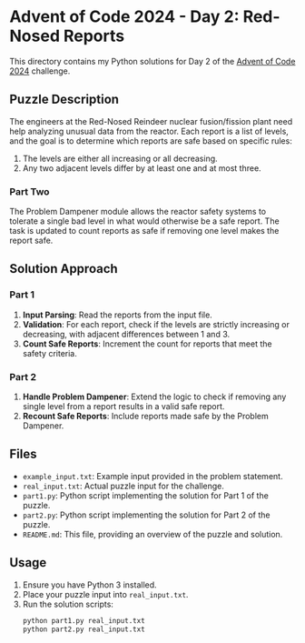 # Advent of Code 2024 - Day 2: Red-Nosed Reports

This directory contains my Python solutions for Day 2 of the [Advent of Code 2024](https://adventofcode.com/2024/day/2) challenge.

## Puzzle Description

The engineers at the Red-Nosed Reindeer nuclear fusion/fission plant need help analyzing unusual data from the reactor. Each report is a list of levels, and the goal is to determine which reports are safe based on specific rules:

1. The levels are either all increasing or all decreasing.
2. Any two adjacent levels differ by at least one and at most three.

### Part Two

The Problem Dampener module allows the reactor safety systems to tolerate a single bad level in what would otherwise be a safe report. The task is updated to count reports as safe if removing one level makes the report safe.

## Solution Approach

### Part 1
1. **Input Parsing**: Read the reports from the input file.
2. **Validation**: For each report, check if the levels are strictly increasing or decreasing, with adjacent differences between 1 and 3.
3. **Count Safe Reports**: Increment the count for reports that meet the safety criteria.

### Part 2
1. **Handle Problem Dampener**: Extend the logic to check if removing any single level from a report results in a valid safe report.
2. **Recount Safe Reports**: Include reports made safe by the Problem Dampener.

## Files

- `example_input.txt`: Example input provided in the problem statement.
- `real_input.txt`: Actual puzzle input for the challenge.
- `part1.py`: Python script implementing the solution for Part 1 of the puzzle.
- `part2.py`: Python script implementing the solution for Part 2 of the puzzle.
- `README.md`: This file, providing an overview of the puzzle and solution.

## Usage

1. Ensure you have Python 3 installed.
2. Place your puzzle input into `real_input.txt`.
3. Run the solution scripts:
   ```bash
   python part1.py real_input.txt
   python part2.py real_input.txt
   ```


